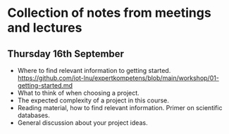 # Collection of notes from meetings and lectures

## Thursday 16th September

- Where to find relevant information to getting started. https://github.com/iot-lnu/expertkompetens/blob/main/workshop/01-getting-started.md
- What to think of when choosing a project.
- The expected complexity of a project in this course.
- Reading material, how to find relevant information. Primer on scientific databases.
- General discussion about your project ideas.

